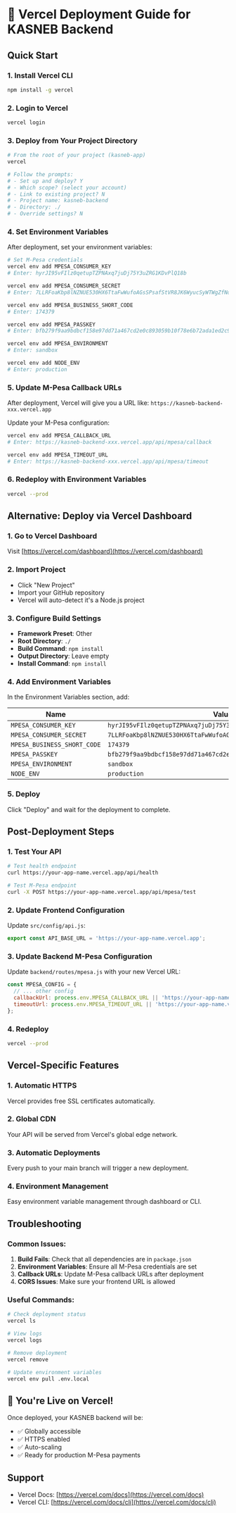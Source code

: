 # 🚀 Vercel Deployment Guide for KASNEB Backend

## Quick Start

### 1. Install Vercel CLI
```bash
npm install -g vercel
```

### 2. Login to Vercel
```bash
vercel login
```

### 3. Deploy from Your Project Directory
```bash
# From the root of your project (kasneb-app)
vercel

# Follow the prompts:
# - Set up and deploy? Y
# - Which scope? (select your account)
# - Link to existing project? N
# - Project name: kasneb-backend
# - Directory: ./
# - Override settings? N
```

### 4. Set Environment Variables
After deployment, set your environment variables:

```bash
# Set M-Pesa credentials
vercel env add MPESA_CONSUMER_KEY
# Enter: hyrJI95vFIlz0qetupTZPNAxq7juDj75Y3uZRG1KDvPlQ18b

vercel env add MPESA_CONSUMER_SECRET
# Enter: 7LLRFoaKbp8lNZNUE530HX6TtaFwWufoAGsSPsafStVR8JK6WyucSyWTWgZfNoRj

vercel env add MPESA_BUSINESS_SHORT_CODE
# Enter: 174379

vercel env add MPESA_PASSKEY
# Enter: bfb279f9aa9bdbcf158e97dd71a467cd2e0c893059b10f78e6b72ada1ed2c919

vercel env add MPESA_ENVIRONMENT
# Enter: sandbox

vercel env add NODE_ENV
# Enter: production
```

### 5. Update M-Pesa Callback URLs
After deployment, Vercel will give you a URL like: `https://kasneb-backend-xxx.vercel.app`

Update your M-Pesa configuration:
```bash
vercel env add MPESA_CALLBACK_URL
# Enter: https://kasneb-backend-xxx.vercel.app/api/mpesa/callback

vercel env add MPESA_TIMEOUT_URL
# Enter: https://kasneb-backend-xxx.vercel.app/api/mpesa/timeout
```

### 6. Redeploy with Environment Variables
```bash
vercel --prod
```

## Alternative: Deploy via Vercel Dashboard

### 1. Go to Vercel Dashboard
Visit [https://vercel.com/dashboard](https://vercel.com/dashboard)

### 2. Import Project
- Click "New Project"
- Import your GitHub repository
- Vercel will auto-detect it's a Node.js project

### 3. Configure Build Settings
- **Framework Preset**: Other
- **Root Directory**: `./`
- **Build Command**: `npm install`
- **Output Directory**: Leave empty
- **Install Command**: `npm install`

### 4. Add Environment Variables
In the Environment Variables section, add:

| Name | Value |
|------|-------|
| `MPESA_CONSUMER_KEY` | `hyrJI95vFIlz0qetupTZPNAxq7juDj75Y3uZRG1KDvPlQ18b` |
| `MPESA_CONSUMER_SECRET` | `7LLRFoaKbp8lNZNUE530HX6TtaFwWufoAGsSPsafStVR8JK6WyucSyWTWgZfNoRj` |
| `MPESA_BUSINESS_SHORT_CODE` | `174379` |
| `MPESA_PASSKEY` | `bfb279f9aa9bdbcf158e97dd71a467cd2e0c893059b10f78e6b72ada1ed2c919` |
| `MPESA_ENVIRONMENT` | `sandbox` |
| `NODE_ENV` | `production` |

### 5. Deploy
Click "Deploy" and wait for the deployment to complete.

## Post-Deployment Steps

### 1. Test Your API
```bash
# Test health endpoint
curl https://your-app-name.vercel.app/api/health

# Test M-Pesa endpoint
curl -X POST https://your-app-name.vercel.app/api/mpesa/test
```

### 2. Update Frontend Configuration
Update `src/config/api.js`:
```javascript
export const API_BASE_URL = 'https://your-app-name.vercel.app';
```

### 3. Update Backend M-Pesa Configuration
Update `backend/routes/mpesa.js` with your new Vercel URL:
```javascript
const MPESA_CONFIG = {
  // ... other config
  callbackUrl: process.env.MPESA_CALLBACK_URL || 'https://your-app-name.vercel.app/api/mpesa/callback',
  timeoutUrl: process.env.MPESA_TIMEOUT_URL || 'https://your-app-name.vercel.app/api/mpesa/timeout',
};
```

### 4. Redeploy
```bash
vercel --prod
```

## Vercel-Specific Features

### 1. Automatic HTTPS
Vercel provides free SSL certificates automatically.

### 2. Global CDN
Your API will be served from Vercel's global edge network.

### 3. Automatic Deployments
Every push to your main branch will trigger a new deployment.

### 4. Environment Management
Easy environment variable management through dashboard or CLI.

## Troubleshooting

### Common Issues:

1. **Build Fails**: Check that all dependencies are in `package.json`
2. **Environment Variables**: Ensure all M-Pesa credentials are set
3. **Callback URLs**: Update M-Pesa callback URLs after deployment
4. **CORS Issues**: Make sure your frontend URL is allowed

### Useful Commands:
```bash
# Check deployment status
vercel ls

# View logs
vercel logs

# Remove deployment
vercel remove

# Update environment variables
vercel env pull .env.local
```

## 🎉 You're Live on Vercel!

Once deployed, your KASNEB backend will be:
- ✅ Globally accessible
- ✅ HTTPS enabled
- ✅ Auto-scaling
- ✅ Ready for production M-Pesa payments

## Support
- Vercel Docs: [https://vercel.com/docs](https://vercel.com/docs)
- Vercel CLI: [https://vercel.com/docs/cli](https://vercel.com/docs/cli)
